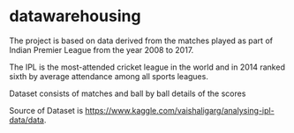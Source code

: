# datawarehousing
The project is based on data derived from the matches played as part of Indian Premier League from the year 2008 to 2017.

The IPL is the most-attended cricket league in the world and in 2014 ranked sixth by average attendance among all sports leagues.
 
 Dataset consists of matches and ball by ball details of the scores

 Source of Dataset is https://www.kaggle.com/vaishaligarg/analysing-ipl-data/data.
